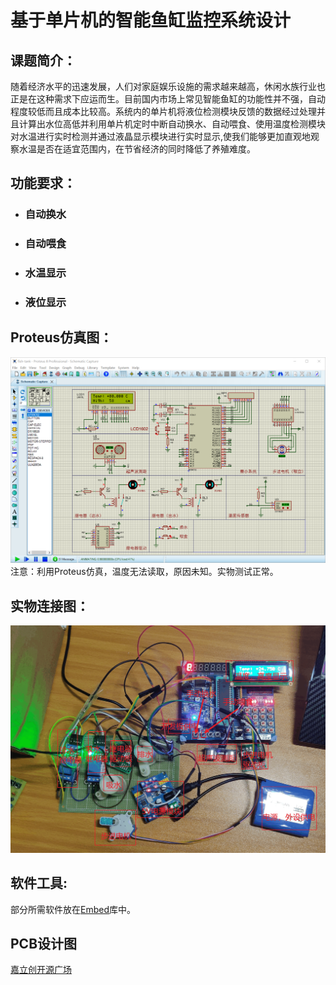 # 基于单片机的智能鱼缸监控系统设计
## 课题简介：
随着经济水平的迅速发展，人们对家庭娱乐设施的需求越来越高，休闲水族行业也正是在这种需求下应运而生。目前国内市场上常见智能鱼缸的功能性并不强，自动程度较低而且成本比较高。系统内的单片机将液位检测模块反馈的数据经过处理并且计算出水位高低并利用单片机定时中断自动换水、自动喂食、使用温度检测模块对水温进行实时检测并通过液晶显示模块进行实时显示,使我们能够更加直观地观察水温是否在适宜范围内，在节省经济的同时降低了养殖难度。
## 功能要求：
- ### 自动换水
- ### 自动喂食
- ### 水温显示
- ### 液位显示
## Proteus仿真图：
![](https://github.com/KPI0/Intelligent-fish-tank/blob/main/Proteus.png)   
注意：利用Proteus仿真，温度无法读取，原因未知。实物测试正常。
## 实物连接图：
![](https://github.com/KPI0/Intelligent-fish-tank/blob/main/actual.png)
## 软件工具:
部分所需软件放在[Embed](https://github.com/KPI0/Embed)库中。
## PCB设计图
[嘉立创开源广场](https://oshwhub.com/kpi0/zhi-neng-yu-gang-kong-zhi-xi-tong)
